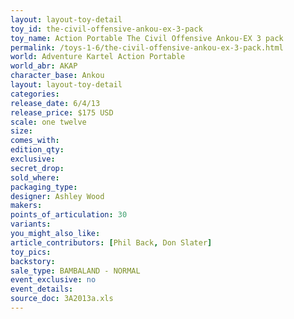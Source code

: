 ```yaml
---
layout: layout-toy-detail 
toy_id: the-civil-offensive-ankou-ex-3-pack
toy_name: Action Portable The Civil Offensive Ankou-EX 3 pack
permalink: /toys-1-6/the-civil-offensive-ankou-ex-3-pack.html
world: Adventure Kartel Action Portable
world_abr: AKAP
character_base: Ankou
layout: layout-toy-detail
categories: 
release_date: 6/4/13
release_price: $175 USD
scale: one twelve
size: 
comes_with: 
edition_qty: 
exclusive: 
secret_drop: 
sold_where: 
packaging_type: 
designer: Ashley Wood
makers: 
points_of_articulation: 30
variants: 
you_might_also_like: 
article_contributors: [Phil Back, Don Slater]
toy_pics: 
backstory: 
sale_type: BAMBALAND - NORMAL
event_exclusive: no
event_details: 
source_doc: 3A2013a.xls
---
```


